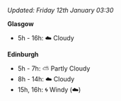 *Updated: Friday 12th January 03:30*

**Glasgow**

* 5h - 16h: :cloud: Cloudy

**Edinburgh**

* 5h - 7h: :partly_sunny: Partly Cloudy
* 8h - 14h: :cloud: Cloudy
* 15h, 16h: :cyclone: Windy (:cloud:)

